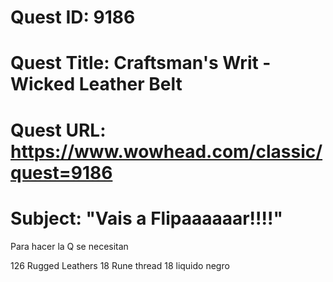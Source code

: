 # Quest ID: 9186
# Quest Title: Craftsman's Writ - Wicked Leather Belt
# Quest URL: https://www.wowhead.com/classic/quest=9186
# Subject: "Vais a Flipaaaaaar!!!!"
Para hacer la Q se necesitan

126 Rugged Leathers
18 Rune thread
18 liquido negro